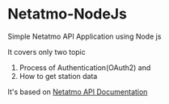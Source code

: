 # Netatmo-NodeJs

Simple Netatmo API Application using Node js 

It covers only two topic

1. Process of Authentication(OAuth2) and 
2. How to get station data

It's based on <a href="https://dev.netatmo.com/dev/resources/technical/introduction">Netatmo API Documentation</a>
